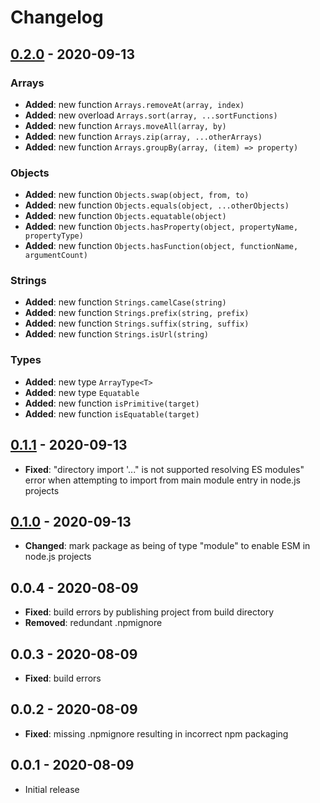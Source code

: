 # Changelog

## [0.2.0](https://github.com/cengels/potence/compare/0.1.1...0.2.0) - 2020-09-13

### Arrays

- **Added**: new function `Arrays.removeAt(array, index)`
- **Added**: new overload `Arrays.sort(array, ...sortFunctions)`
- **Added**: new function `Arrays.moveAll(array, by)`
- **Added**: new function `Arrays.zip(array, ...otherArrays)`
- **Added**: new function `Arrays.groupBy(array, (item) => property)`

### Objects

- **Added**: new function `Objects.swap(object, from, to)`
- **Added**: new function `Objects.equals(object, ...otherObjects)`
- **Added**: new function `Objects.equatable(object)`
- **Added**: new function `Objects.hasProperty(object, propertyName, propertyType)`
- **Added**: new function `Objects.hasFunction(object, functionName, argumentCount)`

### Strings

- **Added**: new function `Strings.camelCase(string)`
- **Added**: new function `Strings.prefix(string, prefix)`
- **Added**: new function `Strings.suffix(string, suffix)`
- **Added**: new function `Strings.isUrl(string)`

### Types

- **Added**: new type `ArrayType<T>`
- **Added**: new type `Equatable`
- **Added**: new function `isPrimitive(target)`
- **Added**: new function `isEquatable(target)`

## [0.1.1](https://github.com/cengels/potence/compare/0.1.0...0.1.1) - 2020-09-13

- **Fixed**: "directory import '..." is not supported resolving ES modules" error when attempting to import from main module entry in node.js projects

## [0.1.0](https://github.com/cengels/potence/releases/tag/0.1.0) - 2020-09-13

- **Changed**: mark package as being of type "module" to enable ESM in node.js projects

## 0.0.4 - 2020-08-09

- **Fixed**: build errors by publishing project from build directory
- **Removed**: redundant .npmignore

## 0.0.3 - 2020-08-09

- **Fixed**: build errors

## 0.0.2 - 2020-08-09

- **Fixed**: missing .npmignore resulting in incorrect npm packaging

## 0.0.1 - 2020-08-09

- Initial release
